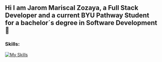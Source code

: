 ## Hi I am Jarom Mariscal Zozaya, a Full Stack Developer and a current BYU Pathway Student for a bachelor´s degree in Software Development 👋
### Skills:
[![My Skills](https://skillicons.dev/icons?i=js,html,css,tailwindcss,bootstrap,nodejs,react,laravel,php,java,spring,python)](https://skillicons.dev)
<!--
**Jarom27/Jarom27** is a ✨ _special_ ✨ repository because its `README.md` (this file) appears on your GitHub profile.

Here are some ideas to get you started:

- 🔭 I’m currently working on ...
- 🌱 I’m currently learning ...
- 👯 I’m looking to collaborate on ...
- 🤔 I’m looking for help with ...
- 💬 Ask me about ...
- 📫 How to reach me: ...
- 😄 Pronouns: ...
- ⚡ Fun fact: ...
-->
